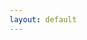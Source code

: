 ```yaml
---
layout: default
---
```


<div id="stats-container"></div>

<script>
// Fetch data from your JSON endpoint
fetch('{{ "/recipes.json" | relative_url }}')
    .then(response => response.json())
    .then(data => {
        // Process and display the data on the stats page
        displayStats(data);
    })
    .catch(error => console.error('Error fetching data:', error));

// Function to display stats on the page
function displayStats(data) {
    const statsContainer = document.getElementById('stats-container');
    
    // Display total recipe count
    statsContainer.innerHTML += `<p>Total Recipes: ${data.recipeCount}</p>`;

    // Display recipes with tags
    statsContainer.innerHTML += '<h2>Recipes with Tags</h2>';
    data.recipesWithTags.forEach(recipe => {
        statsContainer.innerHTML += `<p>{{ recipe.title }}: Tags - ${recipe.tags.join(', ')}</p>`;
    });

    // Display recipes without tags
    statsContainer.innerHTML += '<h2>Recipes without Tags</h2>';
    data.recipesWithoutTags.forEach(recipe => {
        statsContainer.innerHTML += `<p>{{ recipe.title }}</p>`;
    });

    // Display total recipes with and without tags
    statsContainer.innerHTML += `<p>Total Recipes with Tags: ${data.totalRecipesWithTags}</p>`;
    statsContainer.innerHTML += `<p>Total Recipes without Tags: ${data.totalRecipesWithoutTags}</p>`;
}
</script